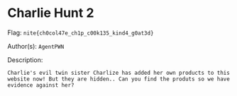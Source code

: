 # Charlie Hunt 2

Flag: `nite{ch0col47e_ch1p_c00k135_kind4_g0at3d}`

Author(s): `AgentPWN`

Description:

```
Charlie's evil twin sister Charlize has added her own products to this website now! But they are hidden.. Can you find the produts so we have evidence against her?
```

